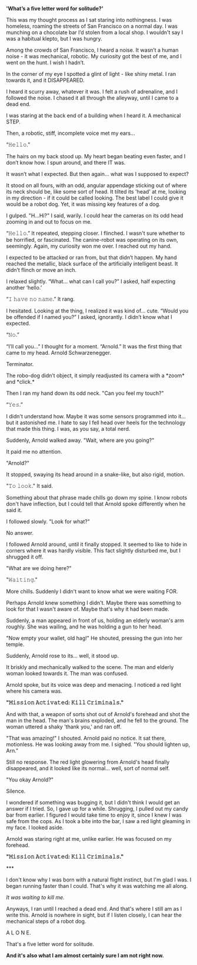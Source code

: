 **'What’s a five letter word for solitude?'**

This was my thought process as I sat staring into nothingness. I was homeless, roaming the streets of San Francisco on a normal day. I was munching on a chocolate bar I’d stolen from a local shop. I wouldn't say I was a habitual klepto, but I was hungry.

Among the crowds of San Francisco, I heard a noise. It wasn’t a human noise - it was mechanical, robotic. My curiosity got the best of me, and I went on the hunt. I wish I hadn’t.

In the corner of my eye I spotted a glint of light - like shiny metal. I ran towards it, and it DISAPPEARED.

I heard it scurry away, whatever it was. I felt a rush of adrenaline, and I followed the noise. I chased it all through the alleyway, until I came to a dead end.

I was staring at the back end of a building when I heard it. A mechanical STEP.

Then, a robotic, stiff, incomplete voice met my ears…

“𝙷𝚎𝚕𝚕𝚘.”

The hairs on my back stood up. My heart began beating even faster, and I don’t know how. I spun around, and there IT was.

It wasn’t what I expected. But then again... what was I supposed to expect?

It stood on all fours, with an odd, angular appendage sticking out of where its neck should be, like some sort of head. It tilted its 'head' at me, looking in my direction - if it could be called looking. The best label I could give it would be a robot dog. Yet, it was missing key features of a dog.

I gulped. "H...Hi?" I said, warily. I could hear the cameras on its odd head zooming in and out to focus on me.

“𝙷𝚎𝚕𝚕𝚘.” It repeated, stepping closer. I flinched. I wasn't sure whether to be horrified, or fascinated. The canine-robot was operating on its own, seemingly. Again, my curiosity won me over. I reached out my hand.

I expected to be attacked or ran from, but that didn’t happen. My hand reached the metallic, black surface of the artificially intelligent beast. It didn’t flinch or move an inch.

I relaxed slightly. “What… what can I call you?” I asked, half expecting another ‘hello.’

“𝙸 𝚑𝚊𝚟𝚎 𝚗𝚘 𝚗𝚊𝚖𝚎.” It rang.

I hesitated. Looking at the thing, I realized it was kind of… cute. “Would you be offended if I named you?” I asked, ignorantly. I didn’t know what I expected.

“𝙽𝚘.”

“I’ll call you…” I thought for a moment. “Arnold.” It was the first thing that came to my head. Arnold Schwarzenegger.

Terminator.

The robo-dog didn’t object, it simply readjusted its camera with a \*zoom\* and \*click.\*

Then I ran my hand down its odd neck. "Can you feel my touch?"

“𝚈𝚎𝚜.”

I didn't understand how. Maybe it was some sensors programmed into it... but it astonished me. I hate to say I fell head over heels for the technology that made this thing. I was, as you say, a total nerd.

Suddenly, Arnold walked away. "Wait, where are you going?"

It paid me no attention.

"Arnold?"

It stopped, swaying its head around in a snake-like, but also rigid, motion.

"𝚃𝚘 𝚕𝚘𝚘𝚔." It said.

Something about that phrase made chills go down my spine. I know robots don't have inflection, but I could tell that Arnold spoke differently when he said it.

I followed slowly. "Look for what?"

No answer.

I followed Arnold around, until it finally stopped. It seemed to like to hide in corners where it was hardly visible. This fact slightly disturbed me, but I shrugged it off.

"What are we doing here?"

"𝚆𝚊𝚒𝚝𝚒𝚗𝚐."

More chills. Suddenly I didn't want to know what we were waiting FOR.

Perhaps Arnold knew something I didn't. Maybe there was something to look for that I wasn't aware of. Maybe that's why it had been made.

Suddenly, a man appeared in front of us, holding an elderly woman's arm roughly. She was wailing, and he was holding a gun to her head.

"Now empty your wallet, old hag!" He shouted, pressing the gun into her temple.

Suddenly, Arnold rose to its... well, it stood up.

It briskly and mechanically walked to the scene. The man and elderly woman looked towards it. The man was confused.

Arnold spoke, but its voice was deep and menacing. I noticed a red light where his camera was.

**"𝙼𝚒𝚜𝚜𝚒𝚘𝚗 𝙰𝚌𝚝𝚒𝚟𝚊𝚝𝚎𝚍: 𝙺𝚒𝚕𝚕 𝙲𝚛𝚒𝚖𝚒𝚗𝚊𝚕𝚜."**

And with that, a weapon of sorts shot out of Arnold's forehead and shot the man in the head. The man's brains exploded, and he fell to the ground. The woman uttered a shaky 'thank you,' and ran off.

"That was amazing!" I shouted. Arnold paid no notice. It sat there, motionless. He was looking away from me. I sighed. "You should lighten up, Arn."

Still no response. The red light glowering from Arnold's head finally disappeared, and it looked like its normal... well, sort of normal self.

"You okay Arnold?"

Silence.

I wondered if something was bugging it, but I didn't think I would get an answer if I tried. So, I gave up for a while. Shrugging, I pulled out my candy bar from earlier. I figured I would take time to enjoy it, since I knew I was safe from the cops. As I took a bite into the bar, I saw a red light gleaming in my face. I looked aside.

Arnold was staring right at me, unlike earlier. He was focused on my forehead.

**"𝙼𝚒𝚜𝚜𝚒𝚘𝚗 𝙰𝚌𝚝𝚒𝚟𝚊𝚝𝚎𝚍: 𝙺𝚒𝚕𝚕 𝙲𝚛𝚒𝚖𝚒𝚗𝚊𝚕𝚜."**

\*\*\*

I don't know why I was born with a natural flight instinct, but I'm glad I was. I began running faster than I could. That's why it was watching me all along.

*It was waiting to kill me.*

Anyways, I ran until I reached a dead end. And that's where I still am as I write this. Arnold is nowhere in sight, but if I listen closely, I can hear the mechanical steps of a robot dog.

A L O N E.

That's a five letter word for solitude.

**And it's also what I am almost certainly sure I am not right now.**